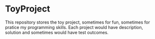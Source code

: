 # ToyProject
This repository stores the toy project, sometimes for fun, sometimes for pratice my programming skills.
Each project would have description, solution and sometimes would have test outcomes.

